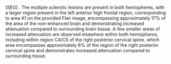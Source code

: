 [SEG] . The multiple sclerotic lesions are present in both hemispheres, with a larger region present in the left anterior high frontal region, corresponding to area A1 on the provided Flair image, encompassing approximately 17% of the area of the non-enhanced brain and demonstrating increased attenuation compared to surrounding brain tissue. A few smaller areas of increased attenuation are observed elsewhere within both hemispheres, including within region C4/C5 of the right posterior cervical spine, which area encompasses approximately 6% of the region of the right posterior cervical spine and demonstrates increased attenuation compared to surrounding tissue.